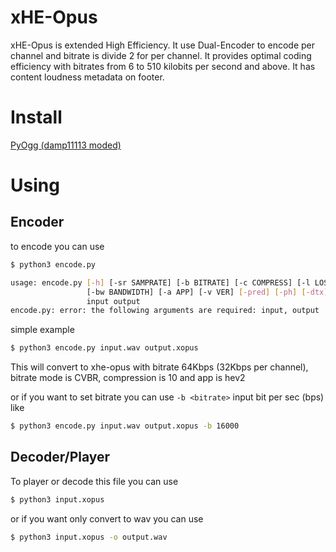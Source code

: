 # xHE-Opus
xHE-Opus is extended High Efficiency. It use Dual-Encoder to encode per channel and bitrate is divide 2 for per channel.
It provides optimal coding efficiency with bitrates from 6 to 510 kilobits per second and above.
It has content loudness metadata on footer.

# Install
[PyOgg (damp11113 moded)](https://github.com/damp11113/PyOgg)

# Using
## Encoder
to encode you can use
```bash
$ python3 encode.py
```
```bash
usage: encode.py [-h] [-sr SAMPRATE] [-b BITRATE] [-c COMPRESS] [-l LOSS] [-fs FRAMESIZE] [-bm BITMODE]
                 [-bw BANDWIDTH] [-a APP] [-v VER] [-pred] [-ph] [-dtx] [-sb]
                 input output
encode.py: error: the following arguments are required: input, output
```
simple example
```bash
$ python3 encode.py input.wav output.xopus
```
This will convert to xhe-opus with bitrate 64Kbps (32Kbps per channel), bitrate mode is CVBR, compression is 10 and app is hev2

or if you want to set bitrate you can use `-b <bitrate>` input bit per sec (bps) like
```bash
$ python3 encode.py input.wav output.xopus -b 16000
```

## Decoder/Player
To player or decode this file you can use
```bash
$ python3 input.xopus
```
or if you want only convert to wav you can use
```bash
$ python3 input.xopus -o output.wav
```